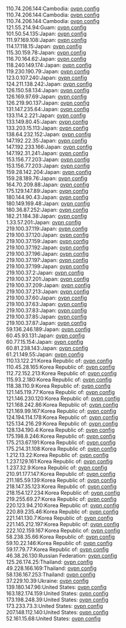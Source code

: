 110.74.206.144:Cambodia: [ovpn config](vpn/110_74_206_144.ovpn)  
110.74.206.144:Cambodia: [ovpn config](vpn/110_74_206_144.ovpn)  
110.74.206.144:Cambodia: [ovpn config](vpn/110_74_206_144.ovpn)  
121.55.214.94:Guam: [ovpn config](vpn/121_55_214_94.ovpn)  
101.50.54.135:Japan: [ovpn config](vpn/101_50_54_135.ovpn)  
111.97.169.108:Japan: [ovpn config](vpn/111_97_169_108.ovpn)  
114.17.118.15:Japan: [ovpn config](vpn/114_17_118_15.ovpn)  
115.30.159.78:Japan: [ovpn config](vpn/115_30_159_78.ovpn)  
116.70.164.62:Japan: [ovpn config](vpn/116_70_164_62.ovpn)  
118.240.149.174:Japan: [ovpn config](vpn/118_240_149_174.ovpn)  
119.230.190.79:Japan: [ovpn config](vpn/119_230_190_79.ovpn)  
123.0.107.240:Japan: [ovpn config](vpn/123_0_107_240.ovpn)  
124.211.138.242:Japan: [ovpn config](vpn/124_211_138_242.ovpn)  
126.150.58.134:Japan: [ovpn config](vpn/126_150_58_134.ovpn)  
126.169.97.69:Japan: [ovpn config](vpn/126_169_97_69.ovpn)  
126.219.90.137:Japan: [ovpn config](vpn/126_219_90_137.ovpn)  
131.147.235.64:Japan: [ovpn config](vpn/131_147_235_64.ovpn)  
133.114.2.221:Japan: [ovpn config](vpn/133_114_2_221.ovpn)  
133.149.80.45:Japan: [ovpn config](vpn/133_149_80_45.ovpn)  
133.203.15.113:Japan: [ovpn config](vpn/133_203_15_113.ovpn)  
138.64.232.152:Japan: [ovpn config](vpn/138_64_232_152.ovpn)  
147.192.22.35:Japan: [ovpn config](vpn/147_192_22_35.ovpn)  
147.192.233.166:Japan: [ovpn config](vpn/147_192_233_166.ovpn)  
147.192.31.241:Japan: [ovpn config](vpn/147_192_31_241.ovpn)  
153.156.77.203:Japan: [ovpn config](vpn/153_156_77_203.ovpn)  
153.156.77.203:Japan: [ovpn config](vpn/153_156_77_203.ovpn)  
159.28.142.204:Japan: [ovpn config](vpn/159_28_142_204.ovpn)  
159.28.189.76:Japan: [ovpn config](vpn/159_28_189_76.ovpn)  
164.70.209.88:Japan: [ovpn config](vpn/164_70_209_88.ovpn)  
175.129.147.89:Japan: [ovpn config](vpn/175_129_147_89.ovpn)  
180.144.90.43:Japan: [ovpn config](vpn/180_144_90_43.ovpn)  
180.149.169.48:Japan: [ovpn config](vpn/180_149_169_48.ovpn)  
180.36.87.252:Japan: [ovpn config](vpn/180_36_87_252.ovpn)  
182.21.184.38:Japan: [ovpn config](vpn/182_21_184_38.ovpn)  
1.33.57.201:Japan: [ovpn config](vpn/1_33_57_201.ovpn)  
219.100.37.119:Japan: [ovpn config](vpn/219_100_37_119.ovpn)  
219.100.37.120:Japan: [ovpn config](vpn/219_100_37_120.ovpn)  
219.100.37.159:Japan: [ovpn config](vpn/219_100_37_159.ovpn)  
219.100.37.192:Japan: [ovpn config](vpn/219_100_37_192.ovpn)  
219.100.37.196:Japan: [ovpn config](vpn/219_100_37_196.ovpn)  
219.100.37.197:Japan: [ovpn config](vpn/219_100_37_197.ovpn)  
219.100.37.199:Japan: [ovpn config](vpn/219_100_37_199.ovpn)  
219.100.37.2:Japan: [ovpn config](vpn/219_100_37_2.ovpn)  
219.100.37.201:Japan: [ovpn config](vpn/219_100_37_201.ovpn)  
219.100.37.209:Japan: [ovpn config](vpn/219_100_37_209.ovpn)  
219.100.37.213:Japan: [ovpn config](vpn/219_100_37_213.ovpn)  
219.100.37.60:Japan: [ovpn config](vpn/219_100_37_60.ovpn)  
219.100.37.63:Japan: [ovpn config](vpn/219_100_37_63.ovpn)  
219.100.37.83:Japan: [ovpn config](vpn/219_100_37_83.ovpn)  
219.100.37.85:Japan: [ovpn config](vpn/219_100_37_85.ovpn)  
219.100.37.87:Japan: [ovpn config](vpn/219_100_37_87.ovpn)  
59.136.246.189:Japan: [ovpn config](vpn/59_136_246_189.ovpn)  
60.45.93.131:Japan: [ovpn config](vpn/60_45_93_131.ovpn)  
60.77.15.154:Japan: [ovpn config](vpn/60_77_15_154.ovpn)  
60.81.238.143:Japan: [ovpn config](vpn/60_81_238_143.ovpn)  
61.21.149.55:Japan: [ovpn config](vpn/61_21_149_55.ovpn)  
110.13.122.21:Korea Republic of: [ovpn config](vpn/110_13_122_21.ovpn)  
110.45.28.165:Korea Republic of: [ovpn config](vpn/110_45_28_165.ovpn)  
112.72.152.213:Korea Republic of: [ovpn config](vpn/112_72_152_213.ovpn)  
115.93.2.180:Korea Republic of: [ovpn config](vpn/115_93_2_180.ovpn)  
118.38.110.9:Korea Republic of: [ovpn config](vpn/118_38_110_9.ovpn)  
121.145.119.77:Korea Republic of: [ovpn config](vpn/121_145_119_77.ovpn)  
121.146.230.120:Korea Republic of: [ovpn config](vpn/121_146_230_120.ovpn)  
121.168.242.86:Korea Republic of: [ovpn config](vpn/121_168_242_86.ovpn)  
121.169.99.167:Korea Republic of: [ovpn config](vpn/121_169_99_167.ovpn)  
124.194.114.178:Korea Republic of: [ovpn config](vpn/124_194_114_178.ovpn)  
125.134.216.29:Korea Republic of: [ovpn config](vpn/125_134_216_29.ovpn)  
128.134.190.4:Korea Republic of: [ovpn config](vpn/128_134_190_4.ovpn)  
175.198.8.246:Korea Republic of: [ovpn config](vpn/175_198_8_246.ovpn)  
175.213.67.191:Korea Republic of: [ovpn config](vpn/175_213_67_191.ovpn)  
175.214.31.108:Korea Republic of: [ovpn config](vpn/175_214_31_108.ovpn)  
1.212.13.22:Korea Republic of: [ovpn config](vpn/1_212_13_22.ovpn)  
1.237.129.161:Korea Republic of: [ovpn config](vpn/1_237_129_161.ovpn)  
1.237.32.9:Korea Republic of: [ovpn config](vpn/1_237_32_9.ovpn)  
210.91.177.147:Korea Republic of: [ovpn config](vpn/210_91_177_147.ovpn)  
211.185.59.139:Korea Republic of: [ovpn config](vpn/211_185_59_139.ovpn)  
218.147.35.123:Korea Republic of: [ovpn config](vpn/218_147_35_123.ovpn)  
218.154.127.234:Korea Republic of: [ovpn config](vpn/218_154_127_234.ovpn)  
219.255.69.27:Korea Republic of: [ovpn config](vpn/219_255_69_27.ovpn)  
220.123.94.210:Korea Republic of: [ovpn config](vpn/220_123_94_210.ovpn)  
220.89.235.46:Korea Republic of: [ovpn config](vpn/220_89_235_46.ovpn)  
221.141.130.7:Korea Republic of: [ovpn config](vpn/221_141_130_7.ovpn)  
221.145.212.197:Korea Republic of: [ovpn config](vpn/221_145_212_197.ovpn)  
222.102.159.167:Korea Republic of: [ovpn config](vpn/222_102_159_167.ovpn)  
58.238.35.66:Korea Republic of: [ovpn config](vpn/58_238_35_66.ovpn)  
59.10.22.146:Korea Republic of: [ovpn config](vpn/59_10_22_146.ovpn)  
59.17.79.77:Korea Republic of: [ovpn config](vpn/59_17_79_77.ovpn)  
46.38.26.130:Russian Federation: [ovpn config](vpn/46_38_26_130.ovpn)  
125.26.174.25:Thailand: [ovpn config](vpn/125_26_174_25.ovpn)  
49.228.166.169:Thailand: [ovpn config](vpn/49_228_166_169.ovpn)  
58.136.167.253:Thailand: [ovpn config](vpn/58_136_167_253.ovpn)  
37.229.10.39:Ukraine: [ovpn config](vpn/37_229_10_39.ovpn)  
139.180.147.96:United States: [ovpn config](vpn/139_180_147_96.ovpn)  
163.182.174.159:United States: [ovpn config](vpn/163_182_174_159.ovpn)  
173.198.248.39:United States: [ovpn config](vpn/173_198_248_39.ovpn)  
173.233.73.3:United States: [ovpn config](vpn/173_233_73_3.ovpn)  
207.148.112.140:United States: [ovpn config](vpn/207_148_112_140.ovpn)  
52.161.15.68:United States: [ovpn config](vpn/52_161_15_68.ovpn)  
